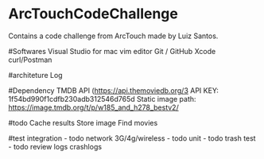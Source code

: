 # ArcTouchCodeChallenge
Contains a code challenge from ArcTouch made by Luiz Santos.


#Softwares
Visual Studio for mac
vim editor
Git / GitHub
Xcode
curl/Postman

#architeture
Log

#Dependency
TMDB API (https://api.themoviedb.org/3
API KEY: 1f54bd990f1cdfb230adb312546d765d
Static image path: https://image.tmdb.org/t/p/w185_and_h278_bestv2/


#todo
Cache results
Store image
Find movies

#test
integration - todo
network 3G/4g/wireless - todo
unit - todo
trash test - todo
review logs
crashlogs

